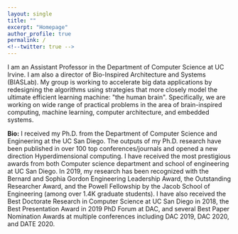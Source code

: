 ```yaml
---
layout: single
title: ""
excerpt: "Homepage"
author_profile: true
permalink: /
<!--twitter: true -->
---
```

I am an Assistant Professor in the Department of Computer Science at UC Irvine. I am also a director of Bio-Inspired Architecture and Systems (BIASLab). My group is working to accelerate big data applications by redesigning the algorithms using strategies that more closely model the ultimate efficient learning machine: "the human brain". Specifically, we are working on wide range of practical problems in the area of brain-inspired computing, machine learning, computer architecture, and embedded systems. 

**Bio:** I received my Ph.D. from the Department of Computer Science and Engineering at the UC San Diego. The outputs of my Ph.D. research have been published in over 100 top conferences/journals and opened a new direction Hyperdimensional computing. I have received the most prestigious awards from both Computer science department and school of engineering at UC San Diego. In 2019, my research has been recognized with the Bernard and Sophia Gordon Engineering Leadership Award, the Outstanding Researcher Award, and the Powell Fellowship by the Jacob School of Engineering (among over 1.4K graduate students). I have also received the Best Doctorate Research in Computer Science at UC San Diego in 2018, the Best Presentation Award in 2019 PhD Forum at DAC, and several Best Paper Nomination Awards at multiple conferences including DAC 2019, DAC 2020, and DATE 2020. 

<!-- <h1>Latest Posts</h1> 
{% assign sorted = site.posts | sort:'date' | reverse %}
<ul>
{% for post in sorted limit:3%}
	<div class="{{ include.type | default: "list" }}__item">
	  <article class="archive__item" itemscope itemtype="http://schema.org/CreativeWork">
	    <li>
	      <h3 class="archive__item-title" itemprop="headline">
			 	  <a href="{{ root_url }}{{ post.url }}">{{ post.title }}</a>
	      </h3>
        <p class="archive__item-excerpt" itemprop="description">{{post.excerpt}}</p>
	    </li>
	 </article>
	</div>
{% endfor %}
<ul>
<a href="/blog/" class="back-to-top">More posts &rarr;</a>

-->
